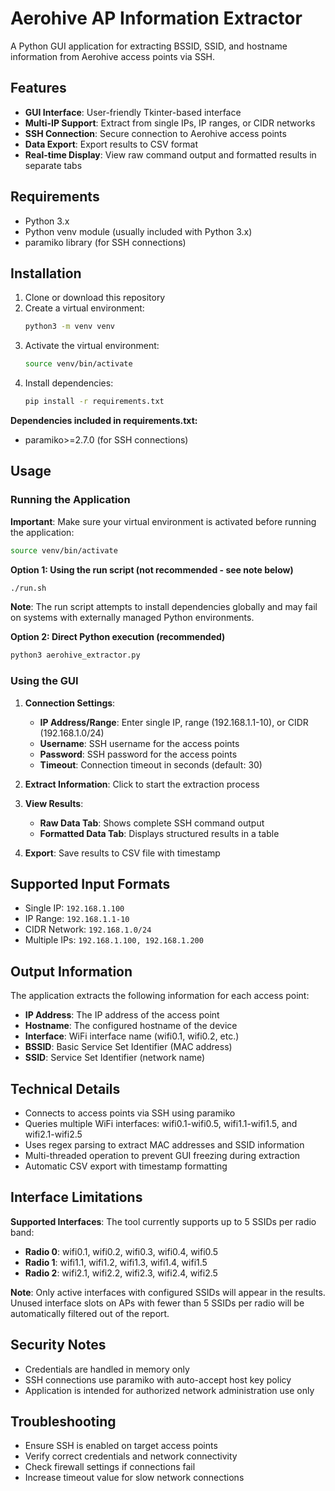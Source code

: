 # Aerohive AP Information Extractor

A Python GUI application for extracting BSSID, SSID, and hostname information from Aerohive access points via SSH.

## Features

- **GUI Interface**: User-friendly Tkinter-based interface
- **Multi-IP Support**: Extract from single IPs, IP ranges, or CIDR networks
- **SSH Connection**: Secure connection to Aerohive access points
- **Data Export**: Export results to CSV format
- **Real-time Display**: View raw command output and formatted results in separate tabs

## Requirements

- Python 3.x
- Python venv module (usually included with Python 3.x)
- paramiko library (for SSH connections)

## Installation

1. Clone or download this repository
2. Create a virtual environment:
   ```bash
   python3 -m venv venv
   ```
3. Activate the virtual environment:
   ```bash
   source venv/bin/activate
   ```
4. Install dependencies:
   ```bash
   pip install -r requirements.txt
   ```

**Dependencies included in requirements.txt:**
- paramiko>=2.7.0 (for SSH connections)

## Usage

### Running the Application

**Important**: Make sure your virtual environment is activated before running the application:
```bash
source venv/bin/activate
```

**Option 1: Using the run script (not recommended - see note below)**
```bash
./run.sh
```
**Note**: The run script attempts to install dependencies globally and may fail on systems with externally managed Python environments.

**Option 2: Direct Python execution (recommended)**
```bash
python3 aerohive_extractor.py
```

### Using the GUI

1. **Connection Settings**:
   - **IP Address/Range**: Enter single IP, range (192.168.1.1-10), or CIDR (192.168.1.0/24)
   - **Username**: SSH username for the access points
   - **Password**: SSH password for the access points
   - **Timeout**: Connection timeout in seconds (default: 30)

2. **Extract Information**: Click to start the extraction process

3. **View Results**:
   - **Raw Data Tab**: Shows complete SSH command output
   - **Formatted Data Tab**: Displays structured results in a table

4. **Export**: Save results to CSV file with timestamp

## Supported Input Formats

- Single IP: `192.168.1.100`
- IP Range: `192.168.1.1-10`
- CIDR Network: `192.168.1.0/24`
- Multiple IPs: `192.168.1.100, 192.168.1.200`

## Output Information

The application extracts the following information for each access point:

- **IP Address**: The IP address of the access point
- **Hostname**: The configured hostname of the device
- **Interface**: WiFi interface name (wifi0.1, wifi0.2, etc.)
- **BSSID**: Basic Service Set Identifier (MAC address)
- **SSID**: Service Set Identifier (network name)

## Technical Details

- Connects to access points via SSH using paramiko
- Queries multiple WiFi interfaces: wifi0.1-wifi0.5, wifi1.1-wifi1.5, and wifi2.1-wifi2.5
- Uses regex parsing to extract MAC addresses and SSID information
- Multi-threaded operation to prevent GUI freezing during extraction
- Automatic CSV export with timestamp formatting

## Interface Limitations

**Supported Interfaces**: The tool currently supports up to 5 SSIDs per radio band:
- **Radio 0**: wifi0.1, wifi0.2, wifi0.3, wifi0.4, wifi0.5
- **Radio 1**: wifi1.1, wifi1.2, wifi1.3, wifi1.4, wifi1.5  
- **Radio 2**: wifi2.1, wifi2.2, wifi2.3, wifi2.4, wifi2.5

**Note**: Only active interfaces with configured SSIDs will appear in the results. Unused interface slots on APs with fewer than 5 SSIDs per radio will be automatically filtered out of the report.

## Security Notes

- Credentials are handled in memory only
- SSH connections use paramiko with auto-accept host key policy
- Application is intended for authorized network administration use only

## Troubleshooting

- Ensure SSH is enabled on target access points
- Verify correct credentials and network connectivity
- Check firewall settings if connections fail
- Increase timeout value for slow network connections